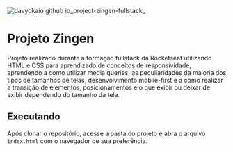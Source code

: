 ![davydkaio github io_project-zingen-fullstack_](https://github.com/user-attachments/assets/eab5fd9f-0a82-4474-99a8-73ff0d587a35)

# Projeto Zingen
Projeto realizado durante a formação fullstack da Rocketseat utilizando HTML e CSS para aprendizado de conceitos de responsividade, aprendendo a como utilizar media queries, as peculiaridades da maioria dos tipos de tamanhos de telas, desenvolvimento mobile-first e a como realizar a transição de elementos, posicionamentos e o que exibir ou deixar de exibir dependendo do tamanho da tela.

## Executando
Após clonar o repositório, acesse a pasta do projeto e abra o arquivo `index.html` com o navegador de sua preferência.
